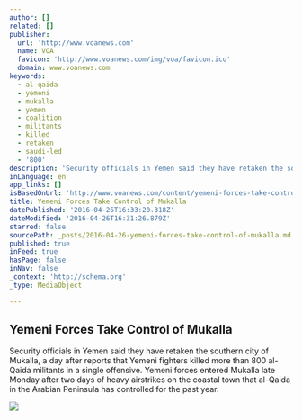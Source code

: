 ```yaml
---
author: []
related: []
publisher:
  url: 'http://www.voanews.com'
  name: VOA
  favicon: 'http://www.voanews.com/img/voa/favicon.ico'
  domain: www.voanews.com
keywords:
  - al-qaida
  - yemeni
  - mukalla
  - yemen
  - coalition
  - militants
  - killed
  - retaken
  - saudi-led
  - '800'
description: 'Security officials in Yemen said they have retaken the southern city of Mukalla, a day after reports that Yemeni fighters killed more than 800 al-Qaida militants in a single offensive. Yemeni forces entered Mukalla late Monday after two days of heavy airstrikes on the coastal town that al-Qaida in the Arabian Peninsula has controlled for the past year.'
inLanguage: en
app_links: []
isBasedOnUrl: 'http://www.voanews.com/content/yemeni-forces-take-control-of-mukalla/3302892.html'
title: Yemeni Forces Take Control of Mukalla
datePublished: '2016-04-26T16:33:20.318Z'
dateModified: '2016-04-26T16:31:26.879Z'
starred: false
sourcePath: _posts/2016-04-26-yemeni-forces-take-control-of-mukalla.md
published: true
inFeed: true
hasPage: false
inNav: false
_context: 'http://schema.org'
_type: MediaObject

---
```

<article style=""><h1>Yemeni Forces Take Control of Mukalla</h1><p>Security officials in Yemen said they have retaken the southern city of Mukalla, a day after reports that Yemeni fighters killed more than 800 al-Qaida militants in a single offensive. Yemeni forces entered Mukalla late Monday after two days of heavy airstrikes on the coastal town that al-Qaida in the Arabian Peninsula has controlled for the past year.</p><img src="http://gdb.voanews.com/AF6343B7-F12A-4AC9-81C8-89967438072D_mw1024_mh1024_s.png" /></article>
